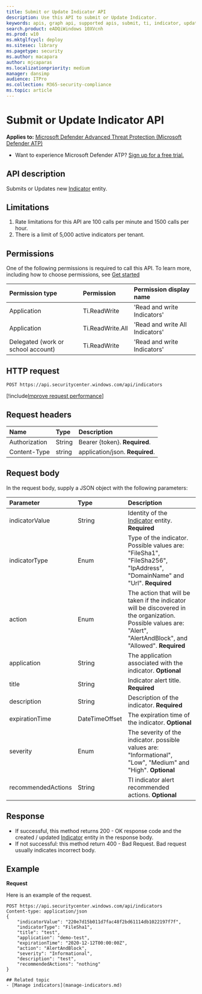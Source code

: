 ```yaml
---
title: Submit or Update Indicator API
description: Use this API to submit or Update Indicator.
keywords: apis, graph api, supported apis, submit, ti, indicator, update
search.product: eADQiWindows 10XVcnh
ms.prod: w10
ms.mktglfcycl: deploy
ms.sitesec: library
ms.pagetype: security
ms.author: macapara
author: mjcaparas
ms.localizationpriority: medium
manager: dansimp
audience: ITPro
ms.collection: M365-security-compliance 
ms.topic: article
---
```


# Submit or Update Indicator API

**Applies to:** [Microsoft Defender Advanced Threat Protection (Microsoft Defender ATP)](https://go.microsoft.com/fwlink/p/?linkid=2069559)

- Want to experience Microsoft Defender ATP? [Sign up for a free trial.](https://www.microsoft.com/microsoft-365/windows/microsoft-defender-atp?ocid=docs-wdatp-exposedapis-abovefoldlink) 


## API description
Submits or Updates new [Indicator](ti-indicator.md) entity.


## Limitations
1. Rate limitations for this API are 100 calls per minute and 1500 calls per hour.
2. There is a limit of 5,000 active indicators per tenant. 


## Permissions
One of the following permissions is required to call this API. To learn more, including how to choose permissions, see [Get started](apis-intro.md)

Permission type |	Permission	|	Permission display name
:---|:---|:---
Application |	Ti.ReadWrite |	'Read and write Indicators'
Application |	Ti.ReadWrite.All |	'Read and write All Indicators'
Delegated (work or school account) |	Ti.ReadWrite |	'Read and write Indicators'


## HTTP request
```
POST https://api.securitycenter.windows.com/api/indicators
```

[!include[Improve request performance](../../includes/improve-request-performance.md)]


## Request headers

Name | Type | Description
:---|:---|:---
Authorization | String | Bearer {token}. **Required**.
Content-Type | string | application/json. **Required**.

## Request body
In the request body, supply a JSON object with the following parameters:

Parameter |	Type	| Description
:---|:---|:---
indicatorValue | String | Identity of the [Indicator](ti-indicator.md) entity. **Required**
indicatorType | Enum | Type of the indicator. Possible values are: "FileSha1", "FileSha256", "IpAddress", "DomainName" and "Url". **Required**
action | Enum | The action that will be taken if the indicator will be discovered in the organization. Possible values are: "Alert", "AlertAndBlock", and "Allowed". **Required**
application | String | The application associated with the indicator. **Optional**
title | String | Indicator alert title. **Required**
description | String | Description of the indicator. **Required**
expirationTime | DateTimeOffset | The expiration time of the indicator. **Optional**
severity | Enum | The severity of the indicator. possible values are: "Informational", "Low", "Medium" and "High". **Optional**
recommendedActions | String | TI indicator alert recommended actions. **Optional**


## Response
- If successful, this method returns 200 - OK response code and the created / updated [Indicator](ti-indicator.md) entity in the response body.
- If not successful: this method return 400 - Bad Request. Bad request usually indicates incorrect body.

## Example

**Request**

Here is an example of the request.

```
POST https://api.securitycenter.windows.com/api/indicators
Content-type: application/json
{
	"indicatorValue": "220e7d15b011d7fac48f2bd61114db1022197f7f",
	"indicatorType": "FileSha1",
	"title": "test",
	"application": "demo-test",
	"expirationTime": "2020-12-12T00:00:00Z",
	"action": "AlertAndBlock",
	"severity": "Informational",
	"description": "test",
	"recommendedActions": "nothing"
}

## Related topic
- [Manage indicators](manage-indicators.md)